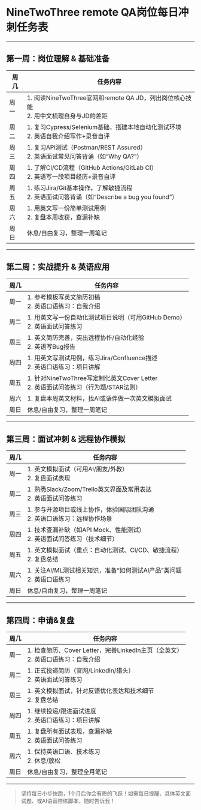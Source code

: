 # NineTwoThree remote QA岗位每日冲刺任务表

---

## 第一周：岗位理解 & 基础准备

| 周几   | 任务内容                                                                                   |
|--------|--------------------------------------------------------------------------------------------|
| 周一   | 1. 阅读NineTwoThree官网和remote QA JD，列出岗位核心技能<br>2. 用中文梳理自身与JD的差距      |
| 周二   | 1. 复习Cypress/Selenium基础，搭建本地自动化测试环境<br>2. 英语自我介绍写作+录音自评         |
| 周三   | 1. 复习API测试（Postman/REST Assured）<br>2. 英语面试常见问答背诵（如“Why QA?”）           |
| 周四   | 1. 了解CI/CD流程（GitHub Actions/GitLab CI）<br>2. 英语写一段项目经历+录音自评              |
| 周五   | 1. 练习Jira/Git基本操作，了解敏捷流程<br>2. 英语面试问答背诵（如“Describe a bug you found”）|
| 周六   | 1. 用英文写一份简单测试用例<br>2. 复盘本周收获，查漏补缺                                    |
| 周日   | 休息/自由复习，整理一周笔记                                                                  |

---

## 第二周：实战提升 & 英语应用

| 周几   | 任务内容                                                                                   |
|--------|--------------------------------------------------------------------------------------------|
| 周一   | 1. 参考模板写英文简历初稿<br>2. 英语口语练习：自我介绍                                      |
| 周二   | 1. 用英文写一份自动化测试项目说明（可用GitHub Demo）<br>2. 英语面试问答练习                  |
| 周三   | 1. 英文简历完善，突出远程协作/自动化经验<br>2. 英语写Bug报告                                |
| 周四   | 1. 用英文写测试用例，练习Jira/Confluence描述<br>2. 英语口语练习：项目讲解                    |
| 周五   | 1. 针对NineTwoThree写定制化英文Cover Letter<br>2. 英语面试问答练习（行为题/STAR法则）         |
| 周六   | 1. 复盘本周英文材料，找AI或语伴做一次英文模拟面试                                            |
| 周日   | 休息/自由复习，整理一周笔记                                                                  |

---

## 第三周：面试冲刺 & 远程协作模拟

| 周几   | 任务内容                                                                                   |
|--------|--------------------------------------------------------------------------------------------|
| 周一   | 1. 英文模拟面试（可用AI/朋友/外教）<br>2. 复盘面试表现                                      |
| 周二   | 1. 熟悉Slack/Zoom/Trello英文界面及常用表达<br>2. 英语面试问答练习                            |
| 周三   | 1. 参与开源项目或线上协作，体验国际团队沟通<br>2. 英语口语练习：远程协作场景                  |
| 周四   | 1. 技术查漏补缺（如API Mock、性能测试）<br>2. 英语面试问答练习（技术细节）                   |
| 周五   | 1. 英文模拟面试（重点：自动化测试、CI/CD、敏捷流程）<br>2. 复盘总结                          |
| 周六   | 1. 关注AI/ML测试相关知识，准备“如何测试AI产品”类问题<br>2. 英语口语练习                      |
| 周日   | 休息/自由复习，整理一周笔记                                                                  |

---

## 第四周：申请&复盘

| 周几   | 任务内容                                                                                   |
|--------|--------------------------------------------------------------------------------------------|
| 周一   | 1. 检查简历、Cover Letter，完善LinkedIn主页（全英文）<br>2. 英语口语练习：自我介绍           |
| 周二   | 1. 正式投递简历（官网/LinkedIn/猎头）<br>2. 英语面试问答练习                                |
| 周三   | 1. 英文模拟面试，针对反馈优化表达和技术细节<br>2. 复盘总结                                   |
| 周四   | 1. 继续投递/跟进面试进度<br>2. 英语口语练习：项目讲解                                       |
| 周五   | 1. 复盘所有面试表现，查漏补缺<br>2. 英语面试问答练习                                        |
| 周六   | 1. 保持英语口语、技术练习<br>2. 休息/放松                                                  |
| 周日   | 休息/自由复习，整理全月笔记                                                                  |

---

> 坚持每日小步快跑，1个月后你会有质的飞跃！如需每日提醒、具体英文面试题、或AI语音陪练脚本，随时告诉我！ 